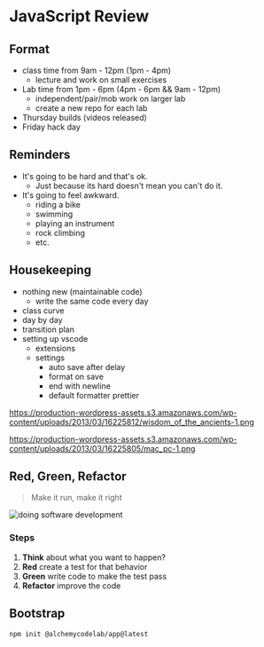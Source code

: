 # JavaScript Review

## Format

- class time from 9am - 12pm (1pm - 4pm)
  - lecture and work on small exercises
- Lab time from 1pm - 6pm (4pm - 6pm && 9am - 12pm)
  - independent/pair/mob work on larger lab
  - create a new repo for each lab
- Thursday builds (videos released)
- Friday hack day

## Reminders

- It's going to be hard and that's ok.
  - Just because its hard doesn't mean you can't do it.
- It's going to feel awkward.
  - riding a bike
  - swimming
  - playing an instrument
  - rock climbing
  - etc.

## Housekeeping

- nothing new (maintainable code)
  - write the same code every day
- class curve
- day by day
- transition plan
- setting up vscode
  - extensions
  - settings
    - auto save after delay
    - format on save
    - end with newline
    - default formatter prettier

https://production-wordpress-assets.s3.amazonaws.com/wp-content/uploads/2013/03/16225812/wisdom_of_the_ancients-1.png

https://production-wordpress-assets.s3.amazonaws.com/wp-content/uploads/2013/03/16225805/mac_pc-1.png

## Red, Green, Refactor

> Make it run, make it right

![doing software development](https://alchemycodelab.s3.us-west-2.amazonaws.com/doingSoftwareDevelopment.jpg)

### Steps

1. **Think** about what you want to happen?
2. **Red** create a test for that behavior
3. **Green** write code to make the test pass
4. **Refactor** improve the code

## Bootstrap

`npm init @alchemycodelab/app@latest`
